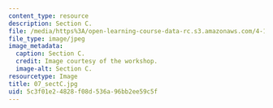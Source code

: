 ```yaml
---
content_type: resource
description: Section C.
file: /media/https%3A/open-learning-course-data-rc.s3.amazonaws.com/4-170-ecuador-workshop-fall-2006/5c3f01e24828f08d536a96bb2ee59c5f_07_sectC.jpg
file_type: image/jpeg
image_metadata:
  caption: Section C.
  credit: Image courtesy of the workshop.
  image-alt: Section C.
resourcetype: Image
title: 07_sectC.jpg
uid: 5c3f01e2-4828-f08d-536a-96bb2ee59c5f
---
```

